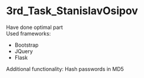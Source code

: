 # 3rd_Task_StanislavOsipov
Have done optimal part<br>
Used frameworks:<br>
<ul><li>Bootstrap<br></li>
<li>JQuery<br></li>
<li>Flask<br></li>
</ul>
Additional functionality: Hash passwords in MD5
